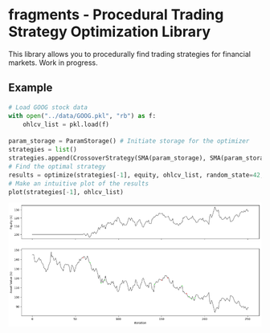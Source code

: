 # fragments - Procedural Trading Strategy Optimization Library

This library allows you to procedurally find trading strategies for financial markets. Work in progress.

## Example
```python
# Load GOOG stock data
with open("../data/GOOG.pkl", "rb") as f:
    ohlcv_list = pkl.load(f)

param_storage = ParamStorage() # Initiate storage for the optimizer
strategies = list()
strategies.append(CrossoverStrategy(SMA(param_storage), SMA(param_storage), param_storage))
# Find the optimal strategy
results = optimize(strategies[-1], equity, ohlcv_list, random_state=42, initial_point_generator="sobol")
# Make an intuitive plot of the results
plot(strategies[-1], ohlcv_list)
```
![Example plot](./plot.png)
